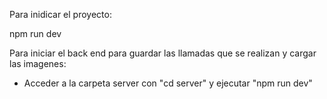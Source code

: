 Para inidicar el proyecto:

npm run dev

Para iniciar el back end para guardar las llamadas que se realizan y cargar las imagenes:

- Acceder a la carpeta server con "cd server" y ejecutar "npm run dev"
